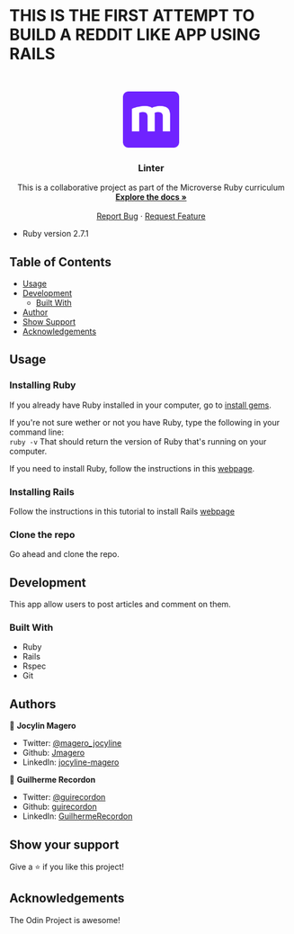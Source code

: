 # THIS IS THE FIRST ATTEMPT TO BUILD A REDDIT LIKE APP USING RAILS

<br />
<p align="center">
  <a href="https://github.com/Jmagero/re-former">
    <img src="app/assets/images/microverse-logo.webp" alt="Logo" width="100" height="100">
  </a>

  <h3 align="center">Linter</h3>

  <p align="center">
    This is a collaborative project as part of the Microverse Ruby curriculum
    <br />
    <a href="https://github.com/Jmagero/re-former"><strong>Explore the docs »</strong></a>
    <br />
    <br />
    <a href="https://github.com/Jmagero/linter/issues">Report Bug</a>
    ·
    <a href="https://github.com/Jmagero/linter/issues">Request Feature</a>
  </p>
</p>


* Ruby version 2.7.1

## Table of Contents

* [Usage](#usage)
* [Development](#development)
  * [Built With](#built-with)
* [Author](#author)
* [Show Support](#show-your-support)
* [Acknowledgements](#acknowledgements)

## Usage

### Installing Ruby

If you already have Ruby installed in your computer, go to [install gems](#install-gems).

If you're not sure wether or not you have Ruby, type the following in your command line:<br>
`ruby -v`
That should return the version of Ruby that's running on your computer. 

If you need to install Ruby, follow the instructions in this [webpage](https://www.ruby-lang.org/en/documentation/installation/).

### Installing Rails

Follow the instructions in this tutorial to install Rails [webpage](https://www.theodinproject.com/courses/ruby-on-rails/lessons/your-first-rails-application-ruby-on-rails)

### Clone the repo

Go ahead and clone the repo.

## Development

This app allow users to post articles and comment on them.

### Built With
* Ruby
* Rails
* Rspec
* Git

## Authors

👤 **Jocylin Magero** 

- Twitter: [@magero_jocyline](https://twitter.com/magero_jocyline) 
- Github: [Jmagero](https://github.com/Jmagero)
- LinkedIn: [jocyline-magero](https://www.linkedin.com/in/jocyline-magero-9592b0145/)

👤 **Guilherme Recordon** 

- Twitter: [@guirecordon](https://twitter.com/RecordonG) 
- Github: [guirecordon](https://github.com/guirecordon)
- LinkedIn: [GuilhermeRecordon](www.linkedin.com/in/gui-recordon-marketingmba/)

## Show your support

Give a ⭐️ if you like this project!

## Acknowledgements

The Odin Project is awesome!
